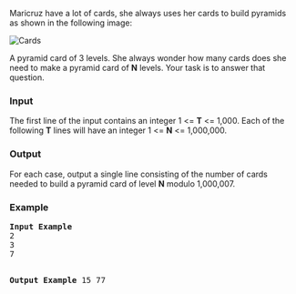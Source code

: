 <p>Maricruz have a lot of cards, she always uses her cards to build pyramids as shown in the following image:<br></p>
<img title="Cards" src="../../content/francky:cards" alt="Cards">

<p>
A pyramid card of 3 levels. She always wonder how many cards does she need to make a pyramid card of <b>N</b> levels. 
Your task is to answer that question.
</p>

<h3>Input</h3>
<p>The first line of the input contains an integer 1 &lt;= <b>T</b> &lt;= 1,000. Each of the following <b>T</b> lines will have an integer 1 &lt;= <b>N</b> &lt;= 1,000,000.

</p><h3>Output</h3>
<p>For each case, output a single line consisting of the number of cards needed to build a pyramid card of level <b>N</b> modulo 1,000,007.</p>

<h3>Example</h3>
<pre><b>Input Example</b>
2
3
7

<b>Output Example</b>
15
77</pre>